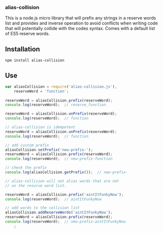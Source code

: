 ### alias-collision

This is a node.js micro library that will prefix any strings in a reserve words list and provides and inverse operation to avoid conflicts when writing code that will potentially collide with the codes syntax. Comes with a default list of ES5 reserve words.

## Installation

`npm install alias-collision`

## Use

```js
var aliasCollision = require('alias-collision.js'),
	reserveWord = 'function';
	
reserveWord = aliasCollision.prefix(reserveWord);
console.log(reserveWord);  // reserve_function

reserveWord = aliasCollision.unPrefix(reserveWord);
console.log(reserveWord);  // function

// alias-collision is idempotent
reserveWord = aliasCollision.unPrefix(reserveWord);
console.log(reserveWord);  // function

// add custom prefix
aliasCollision.setPrefix('new-prefix-');
reserveWord = aliasCollision.prefix(reserveWord);
console.log(reserveWord);  // new-prefix-function

// check the prefix
console.log(aliasCollision.getPrefix());  // new-prefix-

// alias-collision will not alias words that are not
// on the resurve word list.

reserveWord = aliasCollision.prefix('aintItFunkyNow');
console.log(reserveWord);  // aintItFunkyNow

// add words to the collision list
aliasCollision.addReserveWords('aintItFunkyNow');
reserveWord = aliasCollision.prefix(reserveWord);
console.log(reserveWord);  // new-prefix-aintItFunkyNow
	;
```

